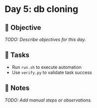 # Day 5: db cloning

## 🎯 Objective
_TODO: Describe objectives for this day._

## 🔧 Tasks
- Run `run.sh` to execute automation
- Use `verify.py` to validate task success

## 📝 Notes
_TODO: Add manual steps or observations._
